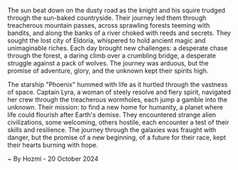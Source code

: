 
The sun beat down on the dusty road as the knight and his squire trudged through the sun-baked countryside. Their journey led them through treacherous mountain passes, across sprawling forests teeming with bandits, and along the banks of a river choked with reeds and secrets.  They sought the lost city of Eldoria, whispered to hold ancient magic and unimaginable riches. Each day brought new challenges: a desperate chase through the forest, a daring climb over a crumbling bridge, a desperate struggle against a pack of wolves. The journey was arduous, but the promise of adventure, glory, and the unknown kept their spirits high. 

The starship "Phoenix" hummed with life as it hurtled through the vastness of space. Captain Lyra, a woman of steely resolve and fiery spirit, navigated her crew through the treacherous wormholes, each jump a gamble into the unknown. Their mission: to find a new home for humanity, a planet where life could flourish after Earth's demise. They encountered strange alien civilizations, some welcoming, others hostile, each encounter a test of their skills and resilience. The journey through the galaxies was fraught with danger, but the promise of a new beginning, of a future for their race, kept their hearts burning with hope. 

~ By Hozmi - 20 October 2024
